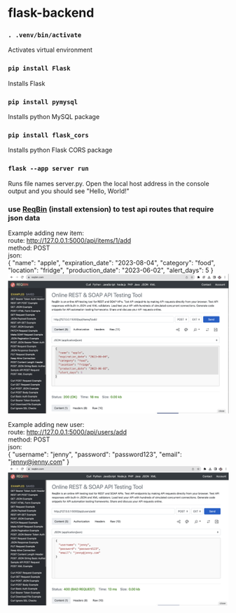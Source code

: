 # flask-backend

### `. .venv/bin/activate`

Activates virtual environment


### `pip install Flask`

Installs Flask


### `pip install pymysql`

Installs python MySQL package

### `pip install flask_cors`

Installs python Flask CORS package


### `flask --app server run`

Runs file names server.py. Open the local host address in the console output and you should see "Hello, World!"


### use [ReqBin](https://reqbin.com/) (install extension) to test api routes that require json data
Example adding new item:\
route: http://127.0.0.1:5000/api/items/1/add \
method: POST\
json:\
{
  "name": "apple",
  "expiration_date": "2023-08-04",
  "category": "food",
  "location": "fridge",
  "production_date": "2023-06-02",
  "alert_days": 5
}
\
![Add Item Example](images/add_item_example.png)


Example adding new user:\
route: http://127.0.0.1:5000/api/users/add \
method: POST\
json:\
{
  "username": "jenny",
  "password": "password123",
  "email": "jenny@jenny.com"
}
\
![Add User Example](images/add_user_example.png)